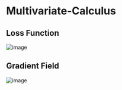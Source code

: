 # Multivariate-Calculus

## Loss Function

![image](https://github.com/pranjallk1995/Multivariate-Calculus/assets/22261236/ad7d19bb-f9b1-4107-bc74-25c43b229ca6)


## Gradient Field

![image](https://github.com/pranjallk1995/Multivariate-Calculus/assets/22261236/5f97fc76-0567-4854-8138-5b0db791cf67)

